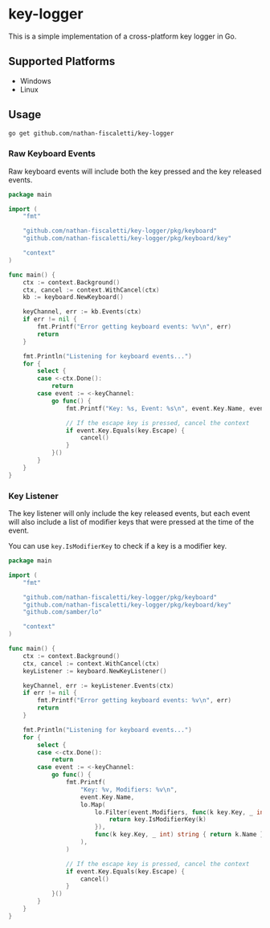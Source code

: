 # key-logger

This is a simple implementation of a cross-platform key logger in Go.

## Supported Platforms

- Windows
- Linux

## Usage

```sh
go get github.com/nathan-fiscaletti/key-logger
```

### Raw Keyboard Events

Raw keyboard events will include both the key pressed and the key released events.

```go
package main

import (
	"fmt"

	"github.com/nathan-fiscaletti/key-logger/pkg/keyboard"
	"github.com/nathan-fiscaletti/key-logger/pkg/keyboard/key"

	"context"
)

func main() {
	ctx := context.Background()
	ctx, cancel := context.WithCancel(ctx)
	kb := keyboard.NewKeyboard()

	keyChannel, err := kb.Events(ctx)
	if err != nil {
		fmt.Printf("Error getting keyboard events: %v\n", err)
		return
	}

	fmt.Println("Listening for keyboard events...")
	for {
		select {
		case <-ctx.Done():
			return
		case event := <-keyChannel:
			go func() {
				fmt.Printf("Key: %s, Event: %s\n", event.Key.Name, event.EventType)

				// If the escape key is pressed, cancel the context
				if event.Key.Equals(key.Escape) {
					cancel()
				}
			}()
		}
	}
}
```

### Key Listener

The key listener will only include the key released events, but each event will also include a list
of modifier keys that were pressed at the time of the event.

You can use `key.IsModifierKey` to check if a key is a modifier key.

```go
package main

import (
	"fmt"

	"github.com/nathan-fiscaletti/key-logger/pkg/keyboard"
	"github.com/nathan-fiscaletti/key-logger/pkg/keyboard/key"
	"github.com/samber/lo"

	"context"
)

func main() {
	ctx := context.Background()
	ctx, cancel := context.WithCancel(ctx)
	keyListener := keyboard.NewKeyListener()

	keyChannel, err := keyListener.Events(ctx)
	if err != nil {
		fmt.Printf("Error getting keyboard events: %v\n", err)
		return
	}

	fmt.Println("Listening for keyboard events...")
	for {
		select {
		case <-ctx.Done():
			return
		case event := <-keyChannel:
			go func() {
				fmt.Printf(
					"Key: %v, Modifiers: %v\n",
					event.Key.Name,
					lo.Map(
						lo.Filter(event.Modifiers, func(k key.Key, _ int) bool {
							return key.IsModifierKey(k)
						}),
						func(k key.Key, _ int) string { return k.Name },
					),
				)

				// If the escape key is pressed, cancel the context
				if event.Key.Equals(key.Escape) {
					cancel()
				}
			}()
		}
	}
}
```